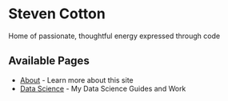 # Steven Cotton

Home of passionate, thoughtful energy expressed through code

## Available Pages

- [About](about.md) - Learn more about this site
- [Data Science](ds.md) - My Data Science Guides and Work
